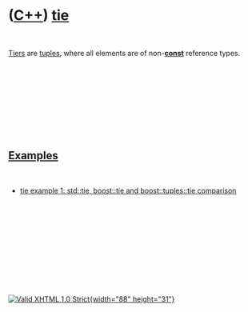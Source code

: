 



 

 

 

 

 

([C++](Cpp.htm)) [tie](CppTie.htm)
==================================

 

[Tiers](CppTie.htm) are [tuples](CppTuple.htm), where all elements are
of non-**[const](CppConst.htm)** reference types.

 

 

 

 

 

[Examples](CppExample.htm)
--------------------------

 

-   [tie example 1: std::tie, boost::tie and boost::tuples::tie
    comparison](CppTieExample1.htm)

 

 

 

 

 





 

[![Valid XHTML 1.0 Strict](valid-xhtml10.png){width="88"
height="31"}](http://validator.w3.org/check?uri=referer)
